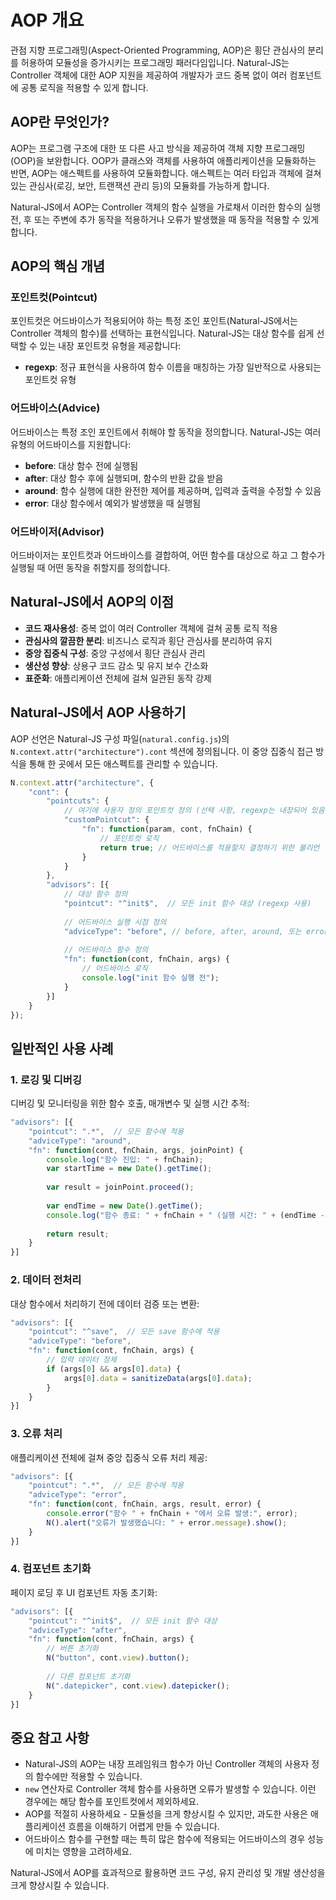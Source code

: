 # AOP 개요

관점 지향 프로그래밍(Aspect-Oriented Programming, AOP)은 횡단 관심사의 분리를 허용하여 모듈성을 증가시키는 프로그래밍 패러다임입니다. Natural-JS는 Controller 객체에 대한 AOP 지원을 제공하여 개발자가 코드 중복 없이 여러 컴포넌트에 공통 로직을 적용할 수 있게 합니다.

## AOP란 무엇인가?

AOP는 프로그램 구조에 대한 또 다른 사고 방식을 제공하여 객체 지향 프로그래밍(OOP)을 보완합니다. OOP가 클래스와 객체를 사용하여 애플리케이션을 모듈화하는 반면, AOP는 애스펙트를 사용하여 모듈화합니다. 애스펙트는 여러 타입과 객체에 걸쳐 있는 관심사(로깅, 보안, 트랜잭션 관리 등)의 모듈화를 가능하게 합니다.

Natural-JS에서 AOP는 Controller 객체의 함수 실행을 가로채서 이러한 함수의 실행 전, 후 또는 주변에 추가 동작을 적용하거나 오류가 발생했을 때 동작을 적용할 수 있게 합니다.

## AOP의 핵심 개념

### 포인트컷(Pointcut)

포인트컷은 어드바이스가 적용되어야 하는 특정 조인 포인트(Natural-JS에서는 Controller 객체의 함수)를 선택하는 표현식입니다. Natural-JS는 대상 함수를 쉽게 선택할 수 있는 내장 포인트컷 유형을 제공합니다:

- **regexp**: 정규 표현식을 사용하여 함수 이름을 매칭하는 가장 일반적으로 사용되는 포인트컷 유형

### 어드바이스(Advice)

어드바이스는 특정 조인 포인트에서 취해야 할 동작을 정의합니다. Natural-JS는 여러 유형의 어드바이스를 지원합니다:

- **before**: 대상 함수 전에 실행됨
- **after**: 대상 함수 후에 실행되며, 함수의 반환 값을 받음
- **around**: 함수 실행에 대한 완전한 제어를 제공하며, 입력과 출력을 수정할 수 있음
- **error**: 대상 함수에서 예외가 발생했을 때 실행됨

### 어드바이저(Advisor)

어드바이저는 포인트컷과 어드바이스를 결합하여, 어떤 함수를 대상으로 하고 그 함수가 실행될 때 어떤 동작을 취할지를 정의합니다.

## Natural-JS에서 AOP의 이점

- **코드 재사용성**: 중복 없이 여러 Controller 객체에 걸쳐 공통 로직 적용
- **관심사의 깔끔한 분리**: 비즈니스 로직과 횡단 관심사를 분리하여 유지
- **중앙 집중식 구성**: 중앙 구성에서 횡단 관심사 관리
- **생산성 향상**: 상용구 코드 감소 및 유지 보수 간소화
- **표준화**: 애플리케이션 전체에 걸쳐 일관된 동작 강제

## Natural-JS에서 AOP 사용하기

AOP 선언은 Natural-JS 구성 파일(`natural.config.js`)의 `N.context.attr("architecture").cont` 섹션에 정의됩니다. 이 중앙 집중식 접근 방식을 통해 한 곳에서 모든 애스펙트를 관리할 수 있습니다.

```javascript
N.context.attr("architecture", {
    "cont": {
        "pointcuts": {
            // 여기에 사용자 정의 포인트컷 정의 (선택 사항, regexp는 내장되어 있음)
            "customPointcut": {
                "fn": function(param, cont, fnChain) {
                    // 포인트컷 로직
                    return true; // 어드바이스를 적용할지 결정하기 위한 불리언 반환
                }
            }
        },
        "advisors": [{
            // 대상 함수 정의
            "pointcut": "^init$",  // 모든 init 함수 대상 (regexp 사용)
            
            // 어드바이스 실행 시점 정의
            "adviceType": "before", // before, after, around, 또는 error
            
            // 어드바이스 함수 정의
            "fn": function(cont, fnChain, args) {
                // 어드바이스 로직
                console.log("init 함수 실행 전");
            }
        }]
    }
});
```

## 일반적인 사용 사례

### 1. 로깅 및 디버깅

디버깅 및 모니터링을 위한 함수 호출, 매개변수 및 실행 시간 추적:

```javascript
"advisors": [{
    "pointcut": ".*",  // 모든 함수에 적용
    "adviceType": "around",
    "fn": function(cont, fnChain, args, joinPoint) {
        console.log("함수 진입: " + fnChain);
        var startTime = new Date().getTime();
        
        var result = joinPoint.proceed();
        
        var endTime = new Date().getTime();
        console.log("함수 종료: " + fnChain + " (실행 시간: " + (endTime - startTime) + "ms)");
        
        return result;
    }
}]
```

### 2. 데이터 전처리

대상 함수에서 처리하기 전에 데이터 검증 또는 변환:

```javascript
"advisors": [{
    "pointcut": "^save",  // 모든 save 함수에 적용
    "adviceType": "before",
    "fn": function(cont, fnChain, args) {
        // 입력 데이터 정제
        if (args[0] && args[0].data) {
            args[0].data = sanitizeData(args[0].data);
        }
    }
}]
```

### 3. 오류 처리

애플리케이션 전체에 걸쳐 중앙 집중식 오류 처리 제공:

```javascript
"advisors": [{
    "pointcut": ".*",  // 모든 함수에 적용
    "adviceType": "error",
    "fn": function(cont, fnChain, args, result, error) {
        console.error("함수 " + fnChain + "에서 오류 발생:", error);
        N().alert("오류가 발생했습니다: " + error.message).show();
    }
}]
```

### 4. 컴포넌트 초기화

페이지 로딩 후 UI 컴포넌트 자동 초기화:

```javascript
"advisors": [{
    "pointcut": "^init$",  // 모든 init 함수 대상
    "adviceType": "after",
    "fn": function(cont, fnChain, args) {
        // 버튼 초기화
        N("button", cont.view).button();
        
        // 다른 컴포넌트 초기화
        N(".datepicker", cont.view).datepicker();
    }
}]
```

## 중요 참고 사항

- Natural-JS의 AOP는 내장 프레임워크 함수가 아닌 Controller 객체의 사용자 정의 함수에만 적용할 수 있습니다.
- `new` 연산자로 Controller 객체 함수를 사용하면 오류가 발생할 수 있습니다. 이런 경우에는 해당 함수를 포인트컷에서 제외하세요.
- AOP를 적절히 사용하세요 - 모듈성을 크게 향상시킬 수 있지만, 과도한 사용은 애플리케이션 흐름을 이해하기 어렵게 만들 수 있습니다.
- 어드바이스 함수를 구현할 때는 특히 많은 함수에 적용되는 어드바이스의 경우 성능에 미치는 영향을 고려하세요.

Natural-JS에서 AOP를 효과적으로 활용하면 코드 구성, 유지 관리성 및 개발 생산성을 크게 향상시킬 수 있습니다.

